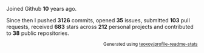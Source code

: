 Joined Github **10** years ago.

Since then I pushed **3126** commits, opened **35** issues, submitted **103** pull requests, received **683** stars across **212** personal projects and contributed to **38** public repositories.

<p align="right"><sub>Generated using <a href="https://github.com/marketplace/actions/profile-readme-stats">teoxoy/profile-readme-stats</a></sub></p>
